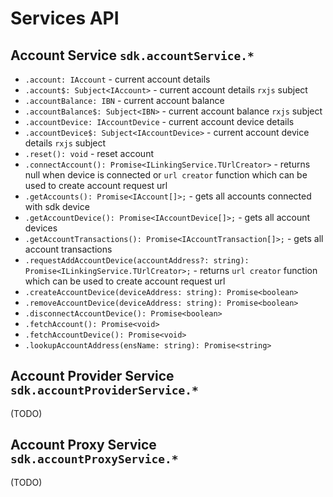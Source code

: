 # Services API

## Account Service `sdk.accountService.*`

* `.account: IAccount` - current account details
* `.account$: Subject<IAccount>` - current account details `rxjs` subject
* `.accountBalance: IBN` - current account balance
* `.accountBalance$: Subject<IBN>` - current account balance `rxjs` subject
* `.accountDevice: IAccountDevice` - current account device details
* `.accountDevice$: Subject<IAccountDevice>` - current account device details `rxjs` subject
* `.reset(): void` - reset account
* `.connectAccount(): Promise<ILinkingService.TUrlCreator>` - returns null when device is connected or `url creator` function which can be used to create account request url
* `.getAccounts(): Promise<IAccount[]>;` - gets all accounts connected with sdk device
* `.getAccountDevice(): Promise<IAccountDevice[]>;` - gets all account devices
* `.getAccountTransactions(): Promise<IAccountTransaction[]>;` - gets all account transactions
* `.requestAddAccountDevice(accountAddress?: string): Promise<ILinkingService.TUrlCreator>;` - returns `url creator` function which can be used to create account request url
* `.createAccountDevice(deviceAddress: string): Promise<boolean>`
* `.removeAccountDevice(deviceAddress: string): Promise<boolean>`
* `.disconnectAccountDevice(): Promise<boolean>`
* `.fetchAccount(): Promise<void>`
* `.fetchAccountDevice(): Promise<void>`
* `.lookupAccountAddress(ensName: string): Promise<string>`

## Account Provider Service `sdk.accountProviderService.*`

(TODO)

## Account Proxy Service `sdk.accountProxyService.*`

(TODO)

